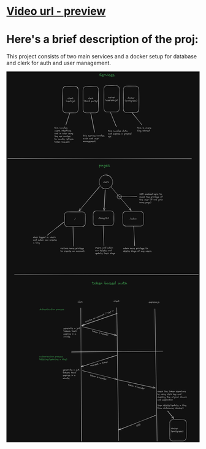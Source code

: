 # [Video url - preview](https://drive.google.com/file/d/1jm_508jQAKx9DnrFEtt0cXCwsudUlUiT/view?usp=sharing)


# Here's a brief description of the proj:
This project consists of two main services and a docker setup for database and clerk for auth and user management.

![docs](./docs/img/stellar-blog.png)  